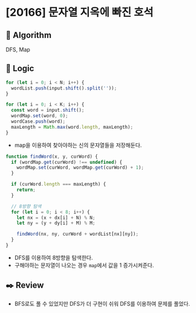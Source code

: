 # [20166] 문자열 지옥에 빠진 호석

## :pushpin: **Algorithm**

DFS, Map

## :round_pushpin: **Logic**

```javascript
for (let i = 0; i < N; i++) {
  wordList.push(input.shift().split(''));
}

for (let i = 0; i < K; i++) {
  const word = input.shift();
  wordMap.set(word, 0);
  wordCase.push(word);
  maxLength = Math.max(word.length, maxLength);
}
```

- map을 이용하여 찾아야하는 신의 문자열들을 저장해둔다.

```javascript
function findWord(x, y, curWord) {
  if (wordMap.get(curWord) !== undefined) {
    wordMap.set(curWord, wordMap.get(curWord) + 1);
  }

  if (curWord.length === maxLength) {
    return;
  }

  // 8방향 탐색
  for (let i = 0; i < 8; i++) {
    let nx = (x + dx[i] + N) % N;
    let ny = (y + dy[i] + M) % M;

    findWord(nx, ny, curWord + wordList[nx][ny]);
  }
}
```

- DFS를 이용하여 8방향을 탐색한다.
- 구해야하는 문자열이 나오는 경우 `map`에서 값을 1 증가시켜준다.

## :black_nib: **Review**

- BFS로도 풀 수 있었지만 DFS가 더 구현이 쉬워 DFS를 이용하여 문제를 풀었다.
